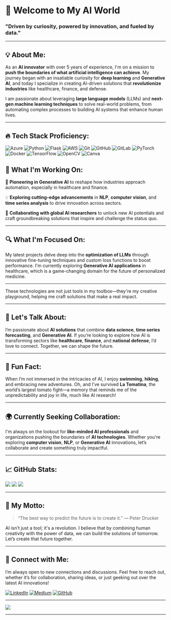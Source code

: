 # 👋 Welcome to My AI World

### "Driven by curiosity, powered by innovation, and fueled by data."

---

## 💡 About Me:

As an **AI innovator** with over 5 years of experience, I'm on a mission to **push the boundaries of what artificial intelligence can achieve**. My journey began with an insatiable curiosity for **deep learning** and **Generative AI**, and today I specialize in creating AI-driven solutions that **revolutionize industries** like healthcare, finance, and defense. 

I am passionate about leveraging **large language models** (LLMs) and **next-gen machine learning techniques** to solve real-world problems, from automating complex processes to building AI systems that enhance human lives. 

---


## 🔥 Tech Stack Proficiency:

![Azure](https://img.shields.io/badge/azure-%230072C6.svg?style=plastic&logo=microsoftazure&logoColor=white) ![Python](https://img.shields.io/badge/python-3670A0?style=plastic&logo=python&logoColor=ffdd54) ![Flask](https://img.shields.io/badge/flask-%23000.svg?style=plastic&logo=flask&logoColor=white) ![AWS](https://img.shields.io/badge/AWS-%23FF9900.svg?style=plastic&logo=amazon-aws&logoColor=white) ![Git](https://img.shields.io/badge/git-%23F05033.svg?style=plastic&logo=git&logoColor=white) ![GitHub](https://img.shields.io/badge/github-%23121011.svg?style=plastic&logo=github&logoColor=white) ![GitLab](https://img.shields.io/badge/gitlab-%23181717.svg?style=plastic&logo=gitlab&logoColor=white) ![PyTorch](https://img.shields.io/badge/PyTorch-%23EE4C2C.svg?style=plastic&logo=PyTorch&logoColor=white) ![Docker](https://img.shields.io/badge/docker-%230db7ed.svg?style=plastic&logo=docker&logoColor=white) ![TensorFlow](https://img.shields.io/badge/TensorFlow-%23FF6F00.svg?style=plastic&logo=TensorFlow&logoColor=white) ![OpenCV](https://img.shields.io/badge/opencv-%23white.svg?style=plastic&logo=opencv&logoColor=white) ![Canva](https://img.shields.io/badge/Canva-%2300C4CC.svg?style=plastic&logo=Canva&logoColor=white)



## 🌟 What I'm Working On:

🚀 **Pioneering in Generative AI** to reshape how industries approach automation, especially in healthcare and finance.

💡 **Exploring cutting-edge advancements** in **NLP**, **computer vision**, and **time series analysis** to drive innovation across sectors.

🤝 **Collaborating with global AI researchers** to unlock new AI potentials and craft groundbreaking solutions that inspire and challenge the status quo.

---

## 🔍 What I'm Focused On:

My latest projects delve deep into the **optimization of LLMs** through innovative fine-tuning techniques and custom loss functions to boost performance. I'm currently exploring **Generative AI applications** in healthcare, which is a game-changing domain for the future of personalized medicine.

---


These technologies are not just tools in my toolbox—they're my creative playground, helping me craft solutions that make a real impact.

---

## 💬 Let's Talk About:

I’m passionate about **AI solutions** that combine **data science**, **time series forecasting**, and **Generative AI**. If you’re looking to explore how AI is transforming sectors like **healthcare**, **finance**, and **national defense**, I’d love to connect. Together, we can shape the future.

---

## 🌱 Fun Fact:

When I’m not immersed in the intricacies of AI, I enjoy **swimming**, **hiking**, and embracing new adventures. Oh, and I’ve survived **La Tomatina**, the world’s largest tomato fight—a memory that reminds me of the unpredictability and joy in life, much like AI research!

---

## 🌍 Currently Seeking Collaboration:

I'm always on the lookout for **like-minded AI professionals** and organizations pushing the boundaries of **AI technologies**. Whether you're exploring **computer vision**, **NLP**, or **Generative AI** innovations, let’s collaborate and create something truly impactful.

---

## 📈 GitHub Stats:

![](https://github-readme-stats.vercel.app/api?username=yatindma&theme=radical&hide_border=false&include_all_commits=false&count_private=false)
![](https://github-readme-streak-stats.herokuapp.com/?user=yatindma&theme=radical&hide_border=false)
![](https://github-readme-stats.vercel.app/api/top-langs/?username=yatindma&theme=radical&hide_border=false&include_all_commits=false&count_private=false&layout=compact)

---

## 🎯 My Motto:

> “The best way to predict the future is to create it.” — Peter Drucker

AI isn't just a tool; it's a revolution. I believe that by combining human creativity with the power of data, we can build the solutions of tomorrow. Let’s create that future together.

---

## 📲 Connect with Me:

I’m always open to new connections and discussions. Feel free to reach out, whether it’s for collaboration, sharing ideas, or just geeking out over the latest AI innovations!

[![LinkedIn](https://img.shields.io/badge/LinkedIn-%230077B5.svg?logo=linkedin&logoColor=white)](https://linkedin.com/in/yatin-arora) 
[![Medium](https://img.shields.io/badge/Medium-12100E?logo=medium&logoColor=white)](https://medium.com/@@spielmitdaten)
[![GitHub](https://img.shields.io/github/followers/yatindma?style=social)](https://github.com/yatindma)

---

[![](https://visitcount.itsvg.in/api?id=yatindma&icon=0&color=0)](https://visitcount.itsvg.in)

---
